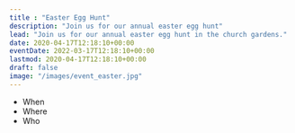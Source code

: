 ```yaml
---
title : "Easter Egg Hunt"
description: "Join us for our annual easter egg hunt"
lead: "Join us for our annual easter egg hunt in the church gardens."
date: 2020-04-17T12:18:10+00:00
eventDate: 2022-03-17T12:18:10+00:00
lastmod: 2020-04-17T12:18:10+00:00
draft: false
image: "/images/event_easter.jpg"
---
```


* When
* Where
* Who
